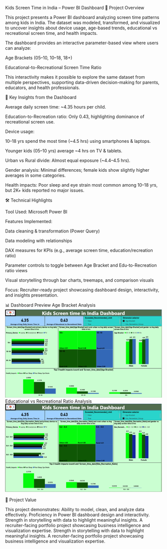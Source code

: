 Kids Screen Time in India – Power BI Dashboard
📌 Project Overview

This project presents a Power BI dashboard analyzing screen time patterns among kids in India. The dataset was modeled, transformed, and visualized to uncover insights about device usage, age-based trends, educational vs recreational screen time, and health impacts.

The dashboard provides an interactive parameter-based view where users can analyze:

Age Brackets (05–10, 10–18, 18+)

Educational-to-Recreational Screen Time Ratio

This interactivity makes it possible to explore the same dataset from multiple perspectives, supporting data-driven decision-making for parents, educators, and health professionals.

🎯 Key Insights from the Dashboard

Average daily screen time: ~4.35 hours per child.

Education-to-Recreation ratio: Only 0.43, highlighting dominance of recreational screen use.

Device usage:

10–18 yrs spend the most time (~4.5 hrs) using smartphones & laptops.

Younger kids (05–10 yrs) average ~4 hrs on TV & tablets.

Urban vs Rural divide: Almost equal exposure (~4.4–4.5 hrs).

Gender analysis: Minimal differences; female kids show slightly higher averages in some categories.

Health impacts: Poor sleep and eye strain most common among 10–18 yrs, but 2K+ kids reported no major issues.

🛠️ Technical Highlights

Tool Used: Microsoft Power BI

Features Implemented:

Data cleaning & transformation (Power Query)

Data modeling with relationships

DAX measures for KPIs (e.g., average screen time, education/recreation ratio)

Parameter controls to toggle between Age Bracket and Edu-to-Recreation ratio views

Visual storytelling through bar charts, treemaps, and comparison visuals

Focus: Recruiter-ready project showcasing dashboard design, interactivity, and insights presentation.

📊 Dashboard Preview
Age Bracket Analysis
![Dashboard Preview](kids_screen_time.png)
Educational vs Recreational Ratio Analysis
![Dashboard Preview](kids_screen_time_2.png)

🚀 Project Value

This project demonstrates:
Ability to model, clean, and analyze data effectively.
Proficiency in Power BI dashboard design and interactivity.
Strength in storytelling with data to highlight meaningful insights.
A recruiter-facing portfolio project showcasing business intelligence and visualization expertise.
Strength in storytelling with data to highlight meaningful insights.
A recruiter-facing portfolio project showcasing business intelligence and visualization expertise.
